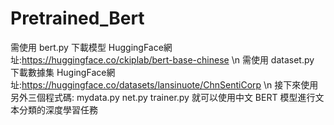 # Pretrained_Bert
需使用 bert.py 下載模型 HuggingFace網址:https://huggingface.co/ckiplab/bert-base-chinese \n
需使用 dataset.py 下載數據集 HugingFace網址:https://huggingface.co/datasets/lansinuote/ChnSentiCorp \n
接下來使用另外三個程式碼: mydata.py net.py trainer.py  就可以使用中文 BERT 模型進行文本分類的深度學習任務
